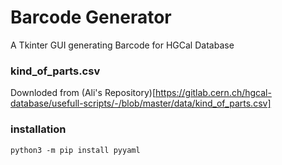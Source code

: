 # Barcode Generator
A Tkinter GUI generating Barcode for HGCal Database




### kind_of_parts.csv
Downloded from (Ali's Repository)[https://gitlab.cern.ch/hgcal-database/usefull-scripts/-/blob/master/data/kind_of_parts.csv]

### installation
```
python3 -m pip install pyyaml
```
